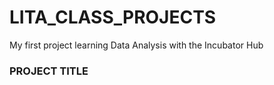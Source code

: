 # LITA_CLASS_PROJECTS
My first project learning Data Analysis with the Incubator Hub
### PROJECT TITLE
